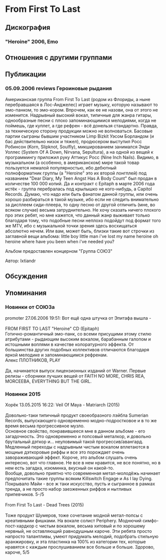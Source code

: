 # From First To Last



## Дискография

### "Heroine" 2006, Emo




## Отношения с другими группами


## Публикации

### 05.09.2006 reviews Героиновые рыдания

<P>Американская группа From First To Last (родом из Флориды, а ныне перебравшаяся в Лос-Анджелес) играет музыку, которую называют то эмо-панком, то эмо-кором. Впрочем, как ее не назови, она от этого не изменится. Надрывный высокий вокал, типичные для жанра гитары, однообразные песни с плохо запоминающимися мелодиями, когда не поймешь, где куплет, а где рефрен - всё донельзя стандартно. Правда, за техническую сторону продукции можно не волноваться. Басовые партии сыграны бывшим участником Limp Bizkit Уэсом Борландом (и бас действительно низок и тяжел), продюсером выступил Росс Робинсон (Korn, Slipknot, Soulfly), микшированием занимался Энди Уоллес (System Of A Down, Nirvana, Sepultura), а на одной из вещей к программингу приложил руку Аттикус Росс (Nine Inch Nails). Видимо, в музыкальном (а особенно, в американском) мире такой товар пользуется немалой популярностью, ибо дебютный полноформатник&nbsp;группы (а "Heroine" это их второй лонгплей) под названием "Dear Diary, My Teen Angst Has A Body Count" был продан в количестве 100 000 копий. Да и контракт с Epitaph в марте 2006 года истёк - группа перебралась под крылышко не кого-нибудь, а Capitol Records. Думаю, что надо или быть фанатом данной группы, или очень хорошо разбираться в такой музыке, ибо если не следить внимательно за дисплеем сиди-плеера, то одну песню от другой отличить (мне, во всяком случае) весьма затруднительно. Не хочу сказать ничего плохого про этих ребят, но мне кажется, что данный жанр выживает только благодаря тому, что подобные песни неплохо подойдут под формат того же MTV, ибо с музыкальной точки зрения здесь восхищаться абсолютно нечем. Или вам, может быть, близки такие вот строчки из заглавной вещи альбома: little boy little man i've lost my name heroine oh heroine where have you been when i've needed you?</P>
<P>Альбом предоставлен концерном "Группа СОЮЗ"</P>
Автор: Ixtiandr


## Обсуждения


## Упоминания

### Новинки от СОЮЗа

promoter 27.06.2006 19:51:
Вот ещё одна штучка от Эпитафа вышла - <BR><BR>FROM FIRST TO LAST "Heroine" CD (Epitaph)<BR>Готично-романтичный эмо-панк, со всеми присущими этому стилю атрибутами - рыдающим высоким вокалом, барабанным галопом и истошными воплями в качестве колоратурного эффекта. От большинства других подобных коллективов отличаются благодаря яркой мелодике и запоминающимся рефренам. <BR>Алекс ПЛОТНИКОВ, PLAY <BR><BR>Да, начинается выпуск лицензионных изданий от Warner. Первые релизы - сборники лучших вещей от FAITH NO MORE, CHRIS REA, MORCEEBA, EVERYTHING BUT THE GIRL.

### Новинки 2015

Хорёк 13.05.2015 16:22:
Veil Of Maya - Matriarch (2015)<BR><BR>Довольно-таки типичный продукт своеобразного лэйбла Sumerian Records, выпускающего одновременно модно-подростковое и в то же время весьма прогрессивное музло.<BR>Основное свойство, понравившееся мне в данном альбоме - его загадочность. Это одновременно и попсовый металкор, и довольно брутальный дэткор и... неуловимый такой прогрессив/авангард. Медленный переходы с надрывным чистым вокалом вплетаются в мощные дэткоровые риффы и все это порождает очень завораживающий эффект. Короче, это альбом слушать очень интересно, вот что главное. Не все в нем нравится, не все понятно, но в нем есть загадка, изюминка, вкусный он какой-то. <BR>Вообще, довольно приятно что современная метал-молодёжь начинает предпочитать такие группы всяким Killswitch Engage и As I lay Dying. Покрывало Майи - все ж таки искусство, пусть и сыгранное в рамках тренда, а не просто набор заезженных риффов и нытливых припевчиков. 5-/5<BR><BR>From First To Last - Dead Trees (2015)<BR><BR>Тоже продукт Шумеров, тоже сочетание модной метал-попсы с креативными фишками. На вокале солист Periphery. Моднючий симфо-пост-хардкор с чистым вокалом, весьма хитовый и по хорошему нервный, не оставляющий равнодушным кароче. Эти ребята просто напросто талантливы, умеют придумать мелодий, подобрать стильную аранжировку, и эта пластинка на 100% из категории тех, которые нравятся с каждым прослушиванием все больше и больше. Здорово, кароче, 5/5

